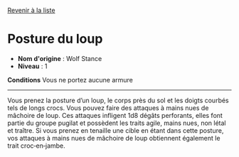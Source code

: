 [Revenir à la liste](list.md)

# Posture du loup

 * **Nom d'origine** : Wolf Stance
 * **Niveau** : 1


<p><strong>Conditions</strong> Vous ne portez aucune armure</p>
<hr>
<p>Vous prenez la posture d’un loup, le corps près du sol et les doigts courbés tels de longs crocs. Vous pouvez faire des attaques à mains nues de mâchoire de loup. Ces attaques infligent 1d8 dégâts perforants, elles font partie du groupe pugilat et possèdent les traits agile, mains nues, non létal et traître. Si vous prenez en tenaille une cible en étant dans cette posture, vos attaques à mains nues de mâchoire de loup obtiennent également le trait croc‑en‑jambe.</p>